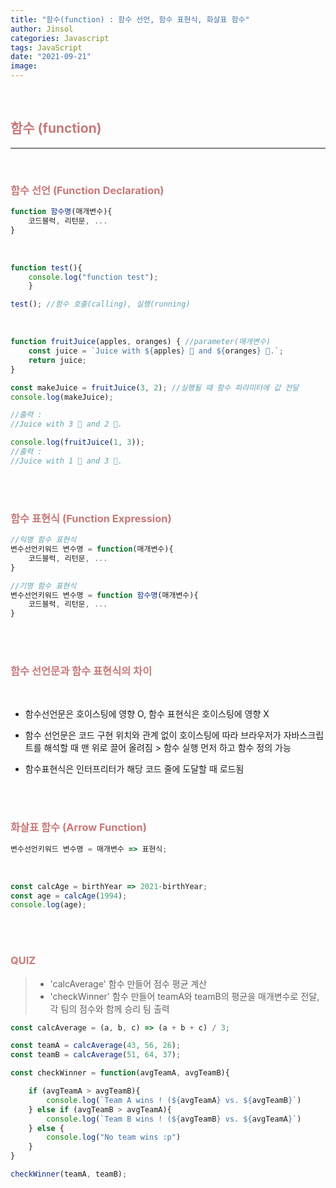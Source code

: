 ```yaml
---
title: "함수(function) : 함수 선언, 함수 표현식, 화살표 함수"
author: Jinsol
categories: Javascript
tags: JavaScript
date: "2021-09-21"
image: 
---
```


<br>

## <span style="color:#c87979">함수 (function)</span>

<hr>
<br>

### <span style="color:#c87979">함수 선언 (Function Declaration)</span>

```javascript
function 함수명(매개변수){
    코드블럭, 리턴문, ...
}
```

<br>

```javascript
function test(){
    console.log("function test");
    }

test(); //함수 호출(calling), 실행(running)   
``` 

<br>

```javascript
function fruitJuice(apples, oranges) { //parameter(매개변수)
    const juice = `Juice with ${apples} 🍎 and ${oranges} 🍊.`;
    return juice;
} 

const makeJuice = fruitJuice(3, 2); //실행될 때 함수 파라미터에 값 전달
console.log(makeJuice);

//출력 : 
//Juice with 3 🍎 and 2 🍊.

console.log(fruitJuice(1, 3));
//출력 : 
//Juice with 1 🍎 and 3 🍊.
```

<br><br>

### <span style="color:#c87979">함수 표현식 (Function Expression)</span>

```javascript
//익명 함수 표현식
변수선언키워드 변수명 = function(매개변수){
    코드블럭, 리턴문, ...
}

//기명 함수 표현식
변수선언키워드 변수명 = function 함수명(매개변수){
    코드블럭, 리턴문, ...
}
```

<br><br>

### <span style="color:#c87979">함수 선언문과 함수 표현식의 차이</span>
<br>

- 함수선언문은 호이스팅에 영향 O, 함수 표현식은 호이스팅에 영향 X

- 함수 선언문은 코드 구현 위치와 관계 없이 호이스팅에 따라 브라우저가 자바스크립트를 해석할 때 맨 위로 끌어 올려짐 > 함수 실행 먼저 하고 함수 정의 가능

- 함수표현식은 인터프리터가 해당 코드 줄에 도달할 때 로드됨

<br><br>

### <span style="color:#c87979">화살표 함수 (Arrow Function)</span>

```javascript
변수선언키워드 변수명 = 매개변수 => 표현식;
```

<br>

```javascript
const calcAge = birthYear => 2021-birthYear;
const age = calcAge(1994);
console.log(age);
```

<br><br>

### <span style="color:#c87979">QUIZ</span>
 
> - 'calcAverage' 함수 만들어 점수 평균 계산
> - 'checkWinner' 함수 만들어 teamA와 teamB의 평균을 매개변수로 전달, 각 팀의 점수와 함께 승리 팀 출력

```javascript
const calcAverage = (a, b, c) => (a + b + c) / 3;

const teamA = calcAverage(43, 56, 26);
const teamB = calcAverage(51, 64, 37);

const checkWinner = function(avgTeamA, avgTeamB){

    if (avgTeamA > avgTeamB){
        console.log(`Team A wins ! (${avgTeamA} vs. ${avgTeamB}`)
    } else if (avgTeamB > avgTeamA){
        console.log(`Team B wins ! (${avgTeamB} vs. ${avgTeamA}`)
    } else {
        console.log("No team wins :p")
    }
}

checkWinner(teamA, teamB);
```
